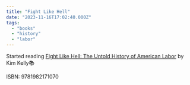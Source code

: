 ```yaml
---
title: "Fight Like Hell"
date: "2023-11-16T17:02:40.000Z"
tags: 
  - "books"
  - "history"
  - "labor"
---
```


Started reading [Fight Like Hell: The Untold History of American Labor](https://micro.blog/books/9781982171070) by Kim Kelly📚

ISBN: 9781982171070
